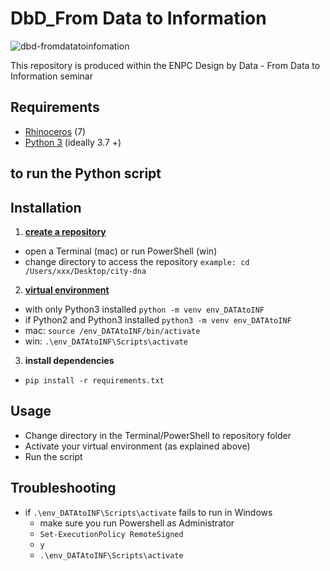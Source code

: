 # DbD_From Data to Information
![dbd-fromdatatoinfomation](https://user-images.githubusercontent.com/50297074/145735112-2aa14714-b428-4ee7-91ed-6da0f3c96a39.png)

This repository is produced within the ENPC Design by Data - From Data to Information seminar

## Requirements
- [Rhinoceros](https://www.rhino3d.com/download/) (7)
- [Python 3](https://www.python.org/downloads/) (ideally 3.7 +)

## to run the Python script
## Installation
1. **[create a repository](https://help.github.com/en/github/creating-cloning-and-archiving-repositories/cloning-a-repository)**
  - open a Terminal (mac) or run PowerShell (win)
  - change directory to access the repository `example: cd /Users/xxx/Desktop/city-dna`
2. **[virtual environment](https://docs.python.org/3/tutorial/venv.html)**
  - with only Python3 installed `python -m venv env_DATAtoINF`
  - if Python2 and Python3 installed `python3 -m venv env_DATAtoINF`
  -  mac: `source /env_DATAtoINF/bin/activate`
  -  win: `.\env_DATAtoINF\Scripts\activate`
3. **install dependencies**
  - `pip install -r requirements.txt`

## Usage
- Change directory in the Terminal/PowerShell to repository folder
- Activate your virtual environment (as explained above)
- Run the script

## Troubleshooting
- if `.\env_DATAtoINF\Scripts\activate` fails to run in Windows
  - make sure you run Powershell as Administrator 
  - `Set-ExecutionPolicy RemoteSigned`
  - `y`
  - `.\env_DATAtoINF\Scripts\activate`
